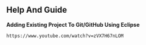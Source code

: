 ## Help And Guide

**Adding Existing Project To Git/GitHub Using Eclipse**

```bash
https://www.youtube.com/watch?v=zVX7H67nLOM
```

